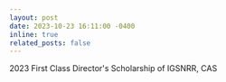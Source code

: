 ```yaml
---
layout: post
date: 2023-10-23 16:11:00 -0400
inline: true
related_posts: false
---
```


2023 First Class Director's Scholarship of IGSNRR, CAS
